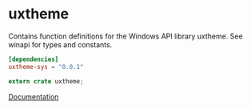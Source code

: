 # uxtheme #
Contains function definitions for the Windows API library uxtheme. See winapi for types and constants.

```toml
[dependencies]
uxtheme-sys = "0.0.1"
```

```rust
extern crate uxtheme;
```

[Documentation](https://retep998.github.io/doc/uxtheme/)
